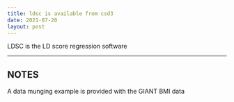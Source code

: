 ```yaml
---
title: ldsc is available from csd3
date: 2021-07-20
layout: post
---
```


LDSC is the LD score regression software

<!--more-->

---

## NOTES

A data munging example is provided with the GIANT BMI data
